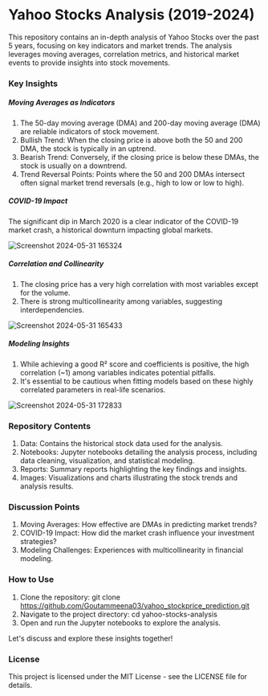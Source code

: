 # Yahoo Stocks Analysis (2019-2024)

This repository contains an in-depth analysis of Yahoo Stocks over the past 5 years, focusing on key indicators and market trends. The analysis leverages moving averages, correlation metrics, and historical market events to provide insights into stock movements.

### Key Insights
##### Moving Averages as Indicators

1. The 50-day moving average (DMA) and 200-day moving average (DMA) are reliable indicators of stock movement.
2. Bullish Trend: When the closing price is above both the 50 and 200 DMA, the stock is typically in an uptrend.
3. Bearish Trend: Conversely, if the closing price is below these DMAs, the stock is usually on a downtrend.
4. Trend Reversal Points: Points where the 50 and 200 DMAs intersect often signal market trend reversals (e.g., high to low or low to high).
   
##### COVID-19 Impact
The significant dip in March 2020 is a clear indicator of the COVID-19 market crash, a historical downturn impacting global markets.

![Screenshot 2024-05-31 165324](https://github.com/Goutammeena03/yahoo_stockprice_prediction/assets/125290702/915ea3fe-240f-4dd0-a474-6a5741742578)

##### Correlation and Collinearity
1. The closing price has a very high correlation with most variables except for the volume.
2. There is strong multicollinearity among variables, suggesting interdependencies.

![Screenshot 2024-05-31 165433](https://github.com/Goutammeena03/yahoo_stockprice_prediction/assets/125290702/f97f6a15-296c-48da-be78-ab588360a6e6)

##### Modeling Insights
1. While achieving a good R² score and coefficients is positive, the high correlation (~1) among variables indicates potential pitfalls.
2. It's essential to be cautious when fitting models based on these highly correlated parameters in real-life scenarios.
   
![Screenshot 2024-05-31 172833](https://github.com/Goutammeena03/yahoo_stockprice_prediction/assets/125290702/58b09a7c-35d8-4228-a33f-e575a8e8bbac)

### Repository Contents

1. Data: Contains the historical stock data used for the analysis.
2. Notebooks: Jupyter notebooks detailing the analysis process, including data cleaning, visualization, and statistical modeling.
3. Reports: Summary reports highlighting the key findings and insights.
4. Images: Visualizations and charts illustrating the stock trends and analysis results.

### Discussion Points
1. Moving Averages: How effective are DMAs in predicting market trends?
2. COVID-19 Impact: How did the market crash influence your investment strategies?
3. Modeling Challenges: Experiences with multicollinearity in financial modeling.
   
### How to Use
1. Clone the repository: git clone https://github.com/Goutammeena03/yahoo_stockprice_prediction.git
2. Navigate to the project directory: cd yahoo-stocks-analysis
3. Open and run the Jupyter notebooks to explore the analysis.

Let's discuss and explore these insights together!

### License
This project is licensed under the MIT License - see the LICENSE file for details.

